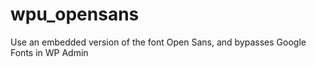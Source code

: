 wpu_opensans
============

Use an embedded version of the font Open Sans, and bypasses Google Fonts in WP Admin 
